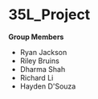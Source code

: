 # 35L_Project

**Group Members**
* Ryan Jackson
* Riley Bruins
* Dharma Shah
* Richard Li
* Hayden D'Souza
